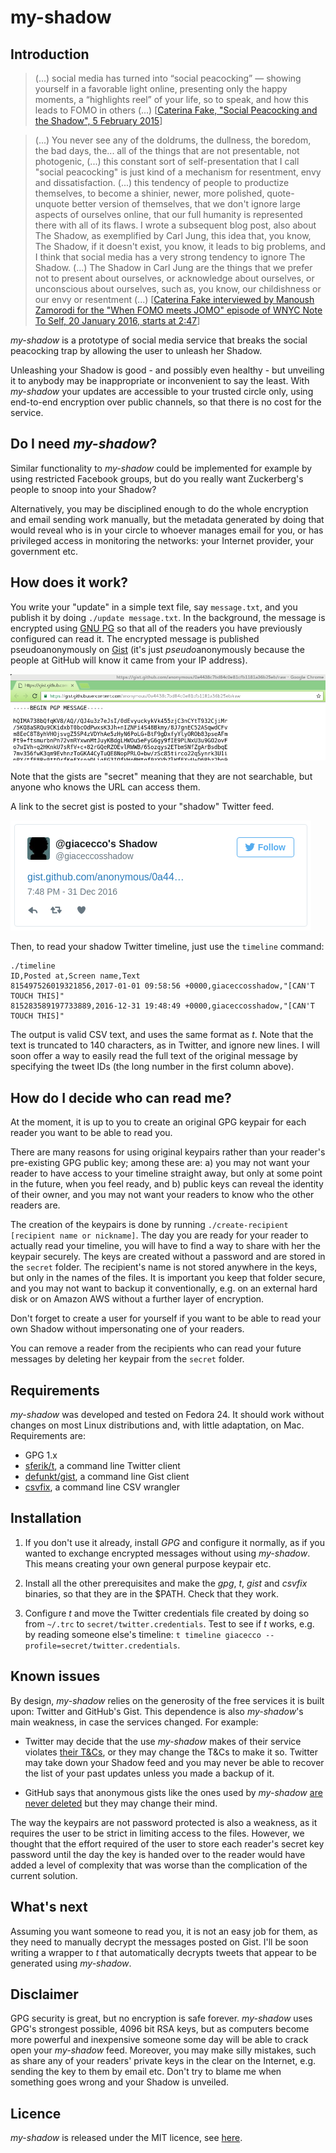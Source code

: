 my-shadow
=========

## Introduction

> (...) social media has turned into “social peacocking” — showing yourself in a favorable light online, presenting only the happy moments, a “highlights reel” of your life, so to speak, and how this leads to FOMO in others (...) [[Caterina Fake, "Social Peacocking and the Shadow", 5 February 2015](https://caterina.net/2015/02/05/social-peacocking-and-the-shadow/)]

> (...) You never see any of the doldrums, the dullness, the boredom, the bad days, the... all of the things that are not presentable, not photogenic, (...) this constant sort of self-presentation that I call "social peacocking" is just kind of a mechanism for resentment, envy and dissatisfaction. (...) this tendency of people to productize themselves, to become a shinier, newer, more polished, quote-unquote better version of themselves, that we don't ignore large aspects of ourselves online, that our full humanity is represented there with all of its flaws. I wrote a subsequent blog post, also about The Shadow, as exemplified by Carl Jung, this idea that, you know, The Shadow, if it doesn't exist, you know, it leads to big problems, and I think that social media has a very strong tendency to ignore The Shadow. (...) The Shadow in Carl Jung are the things that we prefer not to present about ourselves, or acknowledge about ourselves, or unconscious about ourselves, such as, you know, our childishness or our envy or resentment (...) [[Caterina Fake interviewed by Manoush Zamorodi for the "When FOMO meets JOMO" episode of WNYC Note To Self, 20 January 2016, starts at 2:47](https://www.wnyc.org/story/fomo-jomo/)]

*my-shadow* is a prototype of social media service that breaks the social peacocking trap by allowing the user to unleash her Shadow.

Unleashing your Shadow is good - and possibly even healthy - but unveiling it to anybody may be inappropriate or inconvenient to say the least. With *my-shadow* your updates are accessible to your trusted circle only, using end-to-end encryption over public channels, so that there is no cost for the service.

## Do I need *my-shadow*?

Similar functionality to *my-shadow* could be implemented for example by using restricted Facebook groups, but do you really want Zuckerberg's people to snoop into your Shadow?

Alternatively, you may be disciplined enough to do the whole encryption and email sending work manually, but the metadata generated by doing that would reveal who is in your circle to whoever manages email for you, or has privileged access in monitoring the networks: your Internet provider, your government etc.

## How does it work?

You write your "update" in a simple text file, say ```message.txt```, and you publish it by doing ```./update message.txt```. In the background, the message is encrypted using [GNU PG](https://www.gnupg.org/) so that all of the readers you have previously configured can read it. The encrypted message is published pseudoanonymously on [Gist](https://gist.github.com/) (it's just *pseudo*anonymously because the people at GitHub will know it came from your IP address).

![example Gist](extras/doc/example-gist.png "Example Gist")

Note that the gists are "secret" meaning that they are not searchable, but anyone who knows the URL can access them.

A link to the secret gist is posted to your "shadow" Twitter feed.

![example tweet](extras/doc/example-tweet.png "Example tweet")

Then, to read your shadow Twitter timeline, just use the ```timeline``` command:

```
./timeline
ID,Posted at,Screen name,Text
815497526019321856,2017-01-01 09:58:56 +0000,giaceccosshadow,"[CAN'T TOUCH THIS]"
815283589197733889,2016-12-31 19:48:49 +0000,giaceccosshadow,"[CAN'T TOUCH THIS]"
```

The output is valid CSV text, and uses the same format as *t*. Note that the text is truncated to 140 characters, as in Twitter, and ignore new lines. I will soon offer a way to easily read the full text of the original message by specifying the tweet IDs (the long number in the first column above).

## How do I decide who can read me?

At the moment, it is up to you to create an original GPG keypair for each reader you want to be able to read you.

There are many reasons for using original keypairs rather than your reader's pre-existing GPG public key; among these are: a) you may not want your reader to have access to your timeline straight away, but only at some point in the future, when you feel ready, and b) public keys can reveal the identity of their owner, and you may not want your readers to know who the other readers are.

The creation of the keypairs is done by running ```./create-recipient [recipient name or nickname]```. The day you are ready for your reader to actually read your timeline, you will have to find a way to share with her the keypair securely. The keys are created without a password and are stored in the ```secret``` folder. The recipient's name is not stored anywhere in the keys, but only in the names of the files. It is important you keep that folder secure, and you may not want to backup it conventionally, e.g. on an external hard disk or on Amazon AWS without a further layer of encryption.

Don't forget to create a user for yourself if you want to be able to read your own Shadow without impersonating one of your readers.

You can remove a reader from the recipients who can read your future messages by deleting her keypair from the ```secret``` folder.

## Requirements
*my-shadow* was developed and tested on Fedora 24. It should work without changes on most Linux distributions and, with little adaptation, on Mac. Requirements are:

- GPG 1.x
- [sferik/t](https://github.com/sferik/t), a command line Twitter client
- [defunkt/gist](https://github.com/defunkt/gist), a command line Gist client
- [csvfix](http://neilb.bitbucket.org/csvfix/), a command line CSV wrangler

## Installation

1. If you don't use it already, install *GPG* and configure it normally, as if you wanted to exchange encrypted messages without using *my-shadow*. This means creating your own general purpose keypair etc.

2. Install all the other prerequisites and make the *gpg*, *t*, *gist* and *csvfix* binaries, so that they are in the $PATH. Check that they work.

3. Configure *t* and move the Twitter credentials file created by doing so from ```~/.trc``` to ```secret/twitter.credentials```. Test to see if *t* works, e.g. by reading someone else's timeline: ```t timeline giacecco --profile=secret/twitter.credentials```.

## Known issues

By design, *my-shadow* relies on the generosity of the free services it is built upon: Twitter and GitHub's Gist. This dependence is also *my-shadow*'s main weakness, in case the services changed. For example:

- Twitter may decide that the use *my-shadow* makes of their service violates [their T&Cs](https://twitter.com/tos), or they may change the T&Cs to make it so. Twitter may take down your Shadow feed and you may never be able to recover the list of your past updates unless you made a backup of it.

- GitHub says that anonymous gists like the ones used by *my-shadow* [are never deleted](https://help.github.com/articles/creating-gists/#creating-an-anonymous-gist) but they may change their mind.

The way the keypairs are not password protected is also a weakness, as it requires the user to be strict in limiting access to the files. However, we thought that the effort required of the user to store each reader's secret key password until the day the key is handed over to the reader would have added a level of complexity that was worse than the complication of the current solution.

## What's next

Assuming you want someone to read you, it is not an easy job for them, as they need to manually decrypt the messages posted on Gist. I'll be soon writing a wrapper to *t* that automatically decrypts tweets that appear to be generated using *my-shadow*.

## Disclaimer

GPG security is great, but no encryption is safe forever. *my-shadow* uses GPG's strongest possible, 4096 bit RSA keys, but as computers become more powerful and inexpensive someone some day will be able to crack open your *my-shadow* feed. Moreover, you may make silly mistakes, such as share any of your readers' private keys in the clear on the Internet, e.g. sending the key to them by email etc. Don't try to blame me when something goes wrong and your Shadow is unveiled.

## Licence
*my-shadow* is released under the MIT licence, see [here](LICENSE).
